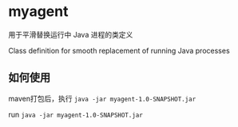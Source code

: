 # myagent
用于平滑替换运行中 Java 进程的类定义

Class definition for smooth replacement of running Java processes


## 如何使用
maven打包后，执行 `java -jar myagent-1.0-SNAPSHOT.jar`

run `java -jar myagent-1.0-SNAPSHOT.jar`
